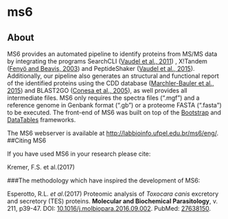 # ms6

## About

MS6 provides an automated pipeline to identify proteins from MS/MS data by integrating 
the programs SearchCLI ([Vaudel et al., 2011](http://www.ncbi.nlm.nih.gov/pubmed/12622365))
, X!Tandem ([Fenyö and Beavis, 2003](http://www.ncbi.nlm.nih.gov/pubmed/12622365)) 
and PeptideShaker ([Vaudel et al., 2015](http://www.ncbi.nlm.nih.gov/pubmed/25574629)). 
Additionally, our pipeline also generates an structural and 
functional report of the identified proteins using the CDD database 
([Marchler-Bauler et al., 2015](https://www.ncbi.nlm.nih.gov/pmc/articles/PMC4383992/)) 
and BLAST2GO ([Conesa et al., 2005](http://www.ncbi.nlm.nih.gov/pubmed/16081474)), 
as well provides all intermediate files. MS6 only requires the spectra files (“.mgf”) 
and a reference genome in Genbank format (“.gb”) or a proteome FASTA (“.fasta”) 
to be executed. The front-end of MS6 was built on top of the 
[Bootstrap](http://getbootstrap.com/) and [DataTables](https://datatables.net/) 
frameworks.

The MS6 webserver is available at http://labbioinfo.ufpel.edu.br/ms6/eng/.
##Citing MS6

If you have used MS6 in your research please cite:

Kremer, F.S. et al.(2017)

###The methodology which have inspired the development of MS6:

Esperotto, R.L. _et al_.(2017) Proteomic analysis of _Toxocara canis_ excretory and secretory (TES) proteins. **Molecular and Biochemical Parasitology**, v. 211, p39-47. DOI: [10.1016/j.molbiopara.2016.09.002](http://dx.doi.org/10.1016/j.molbiopara.2016.09.002). 
PubMed: [27638150](https://www.ncbi.nlm.nih.gov/pubmed/27638150). 
